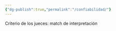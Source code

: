 ```yaml
---
{"dg-publish":true,"permalink":"/confiabilidad/"}
---
```


Criterio de los jueces: match de interpretación